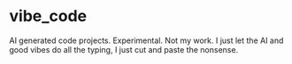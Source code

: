 # vibe_code
AI generated code projects.  Experimental.  Not my work.  I just let the AI and good vibes do all the typing, I just cut and paste the nonsense.
